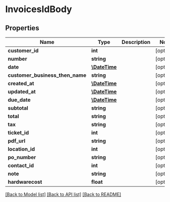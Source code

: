 # InvoicesIdBody

## Properties
Name | Type | Description | Notes
------------ | ------------- | ------------- | -------------
**customer_id** | **int** |  | [optional] 
**number** | **string** |  | [optional] 
**date** | [**\DateTime**](\DateTime.md) |  | [optional] 
**customer_business_then_name** | **string** |  | [optional] 
**created_at** | [**\DateTime**](\DateTime.md) |  | [optional] 
**updated_at** | [**\DateTime**](\DateTime.md) |  | [optional] 
**due_date** | [**\DateTime**](\DateTime.md) |  | [optional] 
**subtotal** | **string** |  | [optional] 
**total** | **string** |  | [optional] 
**tax** | **string** |  | [optional] 
**ticket_id** | **int** |  | [optional] 
**pdf_url** | **string** |  | [optional] 
**location_id** | **int** |  | [optional] 
**po_number** | **string** |  | [optional] 
**contact_id** | **int** |  | [optional] 
**note** | **string** |  | [optional] 
**hardwarecost** | **float** |  | [optional] 

[[Back to Model list]](../../README.md#documentation-for-models) [[Back to API list]](../../README.md#documentation-for-api-endpoints) [[Back to README]](../../README.md)

